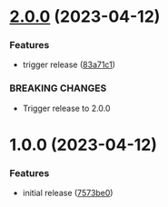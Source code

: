 # [2.0.0](https://github.com/intradoc/core/compare/v1.0.0...v2.0.0) (2023-04-12)


### Features

* trigger release ([83a71c1](https://github.com/intradoc/core/commit/83a71c12c11576150e32fa73c091cd5760430e69))


### BREAKING CHANGES

* Trigger release to 2.0.0

# 1.0.0 (2023-04-12)


### Features

* initial release ([7573be0](https://github.com/intradoc/core/commit/7573be088795d1ee3ba0dba8525da9d04063ae24))
